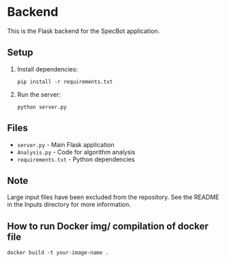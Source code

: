 # Backend

This is the Flask backend for the SpecBot application.

## Setup

1. Install dependencies:

   ```
   pip install -r requirements.txt
   ```

2. Run the server:
   ```
   python server.py
   ```

## Files

- `server.py` - Main Flask application
- `Analysis.py` - Code for algorithm analysis
- `requirements.txt` - Python dependencies

## Note

Large input files have been excluded from the repository. See the README in the Inputs directory for more information.

## How to run Docker img/ compilation of docker file

```
docker build -t your-image-name .
```